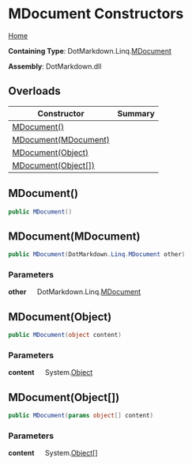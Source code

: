 # MDocument Constructors

[Home](../../../../README.md)

**Containing Type**: DotMarkdown\.Linq\.[MDocument](../README.md)

**Assembly**: DotMarkdown\.dll

## Overloads

| Constructor | Summary |
| ----------- | ------- |
| [MDocument()](#DotMarkdown_Linq_MDocument__ctor) | |
| [MDocument(MDocument)](#DotMarkdown_Linq_MDocument__ctor_DotMarkdown_Linq_MDocument_) | |
| [MDocument(Object)](#DotMarkdown_Linq_MDocument__ctor_System_Object_) | |
| [MDocument(Object\[\])](#DotMarkdown_Linq_MDocument__ctor_System_Object___) | |

## MDocument\(\) <a name="DotMarkdown_Linq_MDocument__ctor"></a>

```csharp
public MDocument()
```

## MDocument\(MDocument\) <a name="DotMarkdown_Linq_MDocument__ctor_DotMarkdown_Linq_MDocument_"></a>

```csharp
public MDocument(DotMarkdown.Linq.MDocument other)
```

### Parameters

**other** &emsp; DotMarkdown\.Linq\.[MDocument](../README.md)

## MDocument\(Object\) <a name="DotMarkdown_Linq_MDocument__ctor_System_Object_"></a>

```csharp
public MDocument(object content)
```

### Parameters

**content** &emsp; System\.[Object](https://docs.microsoft.com/en-us/dotnet/api/system.object)

## MDocument\(Object\[\]\) <a name="DotMarkdown_Linq_MDocument__ctor_System_Object___"></a>

```csharp
public MDocument(params object[] content)
```

### Parameters

**content** &emsp; System\.[Object](https://docs.microsoft.com/en-us/dotnet/api/system.object)\[\]